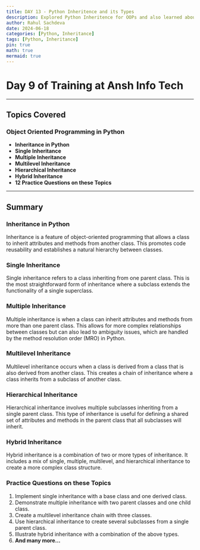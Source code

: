 ```yaml
---
title: DAY 13 - Python Inheritence and its Types
description: Explored Python Inheritence for OOPs and also learned about its different types
author: Rahul Sachdeva
date: 2024-06-18
categories: [Python, Inheritance]
tags: [Python, Inheritance]
pin: true
math: true
mermaid: true
---
```


# Day 9 of Training at Ansh Info Tech

---

## Topics Covered

### Object Oriented Programming in Python

- **Inheritance in Python**
- **Single Inheritance**
- **Multiple Inheritance**
- **Multilevel Inheritance**
- **Hierarchical Inheritance**
- **Hybrid Inheritance**
- **12 Practice Questions on these Topics**

---

## Summary

### Inheritance in Python
Inheritance is a feature of object-oriented programming that allows a class to inherit attributes and methods from another class. This promotes code reusability and establishes a natural hierarchy between classes.

### Single Inheritance
Single inheritance refers to a class inheriting from one parent class. This is the most straightforward form of inheritance where a subclass extends the functionality of a single superclass.

### Multiple Inheritance
Multiple inheritance is when a class can inherit attributes and methods from more than one parent class. This allows for more complex relationships between classes but can also lead to ambiguity issues, which are handled by the method resolution order (MRO) in Python.

### Multilevel Inheritance
Multilevel inheritance occurs when a class is derived from a class that is also derived from another class. This creates a chain of inheritance where a class inherits from a subclass of another class.

### Hierarchical Inheritance
Hierarchical inheritance involves multiple subclasses inheriting from a single parent class. This type of inheritance is useful for defining a shared set of attributes and methods in the parent class that all subclasses will inherit.

### Hybrid Inheritance
Hybrid inheritance is a combination of two or more types of inheritance. It includes a mix of single, multiple, multilevel, and hierarchical inheritance to create a more complex class structure.

### Practice Questions on these Topics
1. Implement single inheritance with a base class and one derived class.
2. Demonstrate multiple inheritance with two parent classes and one child class.
3. Create a multilevel inheritance chain with three classes.
4. Use hierarchical inheritance to create several subclasses from a single parent class.
5. Illustrate hybrid inheritance with a combination of the above types.
6. **And many more...**
